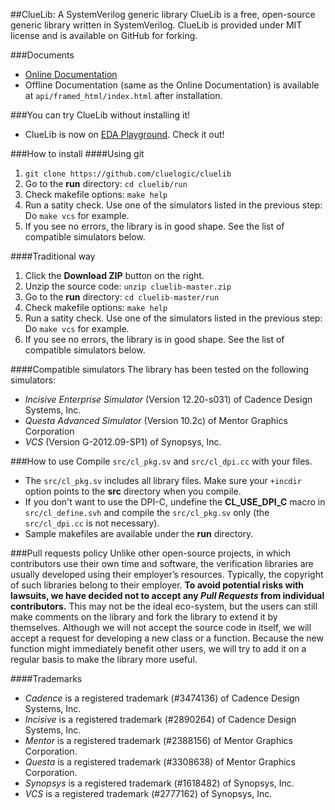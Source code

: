 ##ClueLib: A SystemVerilog generic library
ClueLib is a free, open-source generic library written in SystemVerilog. ClueLib is
provided under MIT license and is available on GitHub for forking.

###Documents
- [Online Documentation](http://cluelogic.com/tools/cluelib/api/framed_html/index.html)
- Offline Documentation (same as the Online Documentation) is available at `api/framed_html/index.html` after installation.

###You can try ClueLib without installing it!
- ClueLib is now on [EDA Playground](http://www.edaplayground.com/x/ua). Check it out!

###How to install
####Using git
1. `git clone https://github.com/cluelogic/cluelib`
2. Go to the **run** directory: `cd cluelib/run`
3. Check makefile options: `make help`
4. Run a satity check. Use one of the simulators listed in the previous step: 
   Do `make vcs` for example.
5. If you see no errors, the library is in good shape. See the list of
   compatible simulators below.

####Traditional way
1. Click the **Download ZIP** button on the right.
2. Unzip the source code: `unzip cluelib-master.zip`
3. Go to the **run** directory: `cd cluelib-master/run`
4. Check makefile options: `make help`
5. Run a satity check. Use one of the simulators listed in the previous step: 
   Do `make vcs` for example.
6. If you see no errors, the library is in good shape. See the list of
   compatible simulators below.

####Compatible simulators
The library has been tested on the following simulators:
- *Incisive Enterprise Simulator* (Version 12.20-s031) of Cadence Design Systems, Inc.
- *Questa Advanced Simulator* (Version 10.2c) of Mentor Graphics Corporation
- *VCS* (Version G-2012.09-SP1) of Synopsys, Inc.

###How to use
Compile `src/cl_pkg.sv` and `src/cl_dpi.cc` with your files.
- The `src/cl_pkg.sv` includes all library files.  Make sure your `+incdir`
  option points to the **src** directory when you compile.
- If you don't want to use the DPI-C, undefine the **CL_USE_DPI_C** macro in
  `src/cl_define.svh` and compile the `src/cl_pkg.sv` only (the `src/cl_dpi.cc`
  is not necessary).
- Sample makefiles are available under the **run** directory.

###Pull requests policy
Unlike other open-source projects, in which contributors use their own time and
software, the verification libraries are usually developed using their
employer’s resources. Typically, the copyright of such libraries belong to
their employer. **To avoid potential risks with lawsuits, we have decided not to
accept any _Pull Requests_ from individual contributors.** This may not be the
ideal eco-system, but the users can still make comments on the library and fork
the library to extend it by themselves.  Although we will not accept the source
code in itself, we will accept a request for developing a new class or a
function. Because the new function might immediately benefit other users, we
will try to add it on a regular basis to make the library more useful.

####Trademarks
  - *Cadence* is a registered trademark (#3474136) of Cadence Design Systems, Inc.
  - *Incisive* is a registered trademark (#2890264) of Cadence Design Systems, Inc.
  - *Mentor* is a registered trademark (#2388156) of Mentor Graphics Corporation.
  - *Questa* is a registered trademark (#3308638) of Mentor Graphics Corporation.
  - *Synopsys* is a registered trademark (#1618482) of Synopsys, Inc.
  - *VCS* is a registered trademark (#2777162) of Synopsys, Inc.


